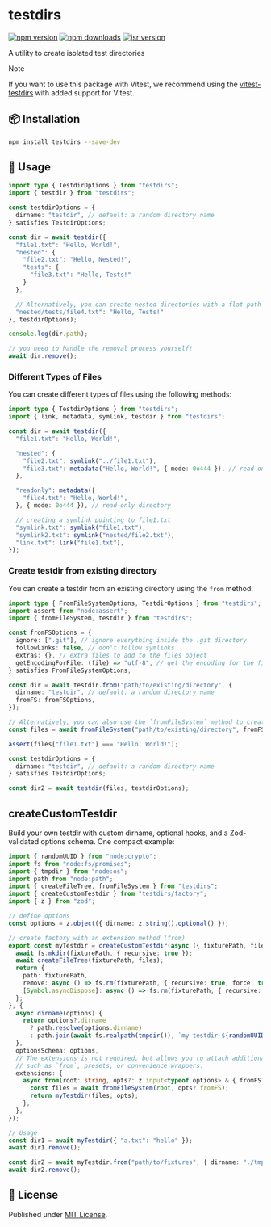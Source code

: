 # testdirs

[![npm version][npm-version-src]][npm-version-href]
[![npm downloads][npm-downloads-src]][npm-downloads-href]
[![jsr version][jsr-version-src]][jsr-version-href]

A utility to create isolated test directories

> [!NOTE]
> If you want to use this package with Vitest, we recommend using the [vitest-testdirs](https://github.com/luxass/vitest-testdirs) with added support for Vitest.

## 📦 Installation

```bash
npm install testdirs --save-dev
```

## 🚀 Usage

```ts
import type { TestdirOptions } from "testdirs";
import { testdir } from "testdirs";

const testdirOptions = {
  dirname: "testdir", // default: a random directory name
} satisfies TestdirOptions;

const dir = await testdir({
  "file1.txt": "Hello, World!",
  "nested": {
    "file2.txt": "Hello, Nested!",
    "tests": {
      "file3.txt": "Hello, Tests!"
    }
  },

  // Alternatively, you can create nested directories with a flat path
  "nested/tests/file4.txt": "Hello, Tests!"
}, testdirOptions);

console.log(dir.path);

// you need to handle the removal process yourself!
await dir.remove();
```

### Different Types of Files

You can create different types of files using the following methods:

```ts
import type { TestdirOptions } from "testdirs";
import { link, metadata, symlink, testdir } from "testdirs";

const dir = await testdir({
  "file1.txt": "Hello, World!",

  "nested": {
    "file2.txt": symlink("../file1.txt"),
    "file3.txt": metadata("Hello, World!", { mode: 0o444 }), // read-only file
  },

  "readonly": metadata({
    "file4.txt": "Hello, World!",
  }, { mode: 0o444 }), // read-only directory

  // creating a symlink pointing to file1.txt
  "symlink.txt": symlink("file1.txt"),
  "symlink2.txt": symlink("nested/file2.txt"),
  "link.txt": link("file1.txt"),
});
```

### Create testdir from existing directory

You can create a testdir from an existing directory using the `from` method:

```ts
import type { FromFileSystemOptions, TestdirOptions } from "testdirs";
import assert from "node:assert";
import { fromFileSystem, testdir } from "testdirs";

const fromFSOptions = {
  ignore: [".git"], // ignore everything inside the .git directory
  followLinks: false, // don't follow symlinks
  extras: {}, // extra files to add to the files object
  getEncodingForFile: (file) => "utf-8", // get the encoding for the file (default: utf-8)
} satisfies FromFileSystemOptions;

const dir = await testdir.from("path/to/existing/directory", {
  dirname: "testdir", // default: a random directory name
  fromFS: fromFSOptions,
});

// Alternatively, you can also use the `fromFileSystem` method to create the files object from the file system
const files = await fromFileSystem("path/to/existing/directory", fromFSOptions);

assert(files["file1.txt"] === "Hello, World!");

const testdirOptions = {
  dirname: "testdir", // default: a random directory name
} satisfies TestdirOptions;

const dir2 = await testdir(files, testdirOptions);
```

## createCustomTestdir

Build your own testdir with custom dirname, optional hooks, and a Zod-validated options schema. One compact example:

```ts
import { randomUUID } from "node:crypto";
import fs from "node:fs/promises";
import { tmpdir } from "node:os";
import path from "node:path";
import { createFileTree, fromFileSystem } from "testdirs";
import { createCustomTestdir } from "testdirs/factory";
import { z } from "zod";

// define options
const options = z.object({ dirname: z.string().optional() });

// create factory with an extension method (from)
export const myTestdir = createCustomTestdir(async ({ fixturePath, files }) => {
  await fs.mkdir(fixturePath, { recursive: true });
  await createFileTree(fixturePath, files);
  return {
    path: fixturePath,
    remove: async () => fs.rm(fixturePath, { recursive: true, force: true }),
    [Symbol.asyncDispose]: async () => fs.rm(fixturePath, { recursive: true, force: true }),
  };
}, {
  async dirname(options) {
    return options?.dirname
      ? path.resolve(options.dirname)
      : path.join(await fs.realpath(tmpdir()), `my-testdir-${randomUUID()}`);
  },
  optionsSchema: options,
  // The extensions is not required, but allows you to attach additional methods to the testdir function
  // such as `from`, presets, or convenience wrappers.
  extensions: {
    async from(root: string, opts?: z.input<typeof options> & { fromFS?: Parameters<typeof fromFileSystem>[1] }) {
      const files = await fromFileSystem(root, opts?.fromFS);
      return myTestdir(files, opts);
    },
  },
});

// Usage
const dir1 = await myTestdir({ "a.txt": "hello" });
await dir1.remove();

const dir2 = await myTestdir.from("path/to/fixtures", { dirname: "./tmp" });
await dir2.remove();
```

## 📄 License

Published under [MIT License](./LICENSE).

<!-- Badges -->

[npm-version-src]: https://img.shields.io/npm/v/testdirs?style=flat&colorA=18181B&colorB=4169E1
[npm-version-href]: https://npmjs.com/package/testdirs
[npm-downloads-src]: https://img.shields.io/npm/dm/testdirs?style=flat&colorA=18181B&colorB=4169E1
[npm-downloads-href]: https://npmjs.com/package/testdirs
[jsr-version-src]: https://jsr.io/badges/@luxass/testdirs?style=flat&labelColor=18181B&logoColor=4169E1
[jsr-version-href]: https://jsr.io/@luxass/testdirs
